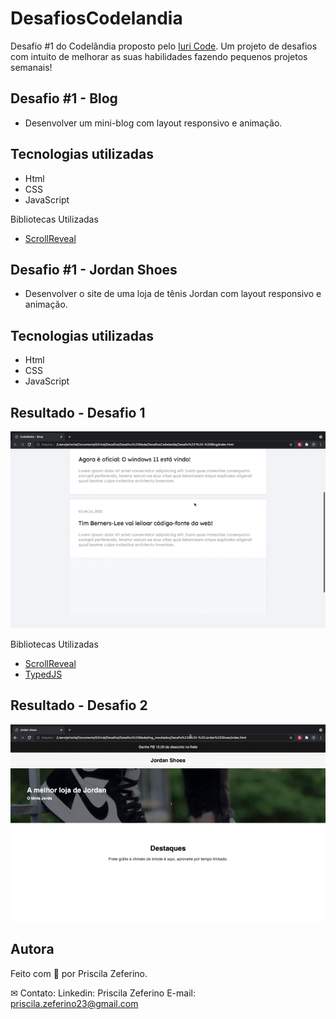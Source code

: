 # DesafiosCodelandia
 
Desafio #1 do Codelândia proposto pelo [Iuri Code](https://github.com/iuricode/desafios-codelandia). Um projeto de desafios com intuito de melhorar as suas habilidades fazendo pequenos projetos semanais!

## Desafio #1 - Blog

- Desenvolver um mini-blog com layout responsivo e animação. 

## Tecnologias utilizadas

- Html
- CSS
- JavaScript 

Bibliotecas Utilizadas

- [ScrollReveal](https://scrollrevealjs.org/guide/customization.html)

## Desafio #1 - Jordan Shoes

- Desenvolver o site de uma loja de tênis Jordan com layout responsivo e animação. 

## Tecnologias utilizadas

- Html
- CSS
- JavaScript 

## Resultado - Desafio 1

![Desafio 1 - Blog](/Resultados/Desafio1.gif)


Bibliotecas Utilizadas

- [ScrollReveal](https://scrollrevealjs.org/guide/customization.html)
- [TypedJS](https://mattboldt.com/demos/typed-js/)

## Resultado - Desafio 2

![Desafio 2 - Jordan Shoes](Resultados/Desafio2.gif)

## Autora

Feito com 🧡 por Priscila Zeferino.

✉ Contato:
Linkedin: Priscila Zeferino
E-mail: priscila.zeferino23@gmail.com

